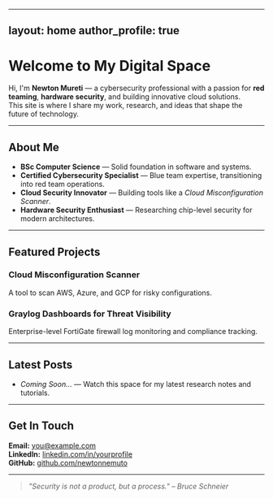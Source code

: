  ---
layout: home
author_profile: true
---

# Welcome to My Digital Space

Hi, I'm **Newton Mureti** — a cybersecurity professional with a passion for **red teaming**, **hardware security**, and building innovative cloud solutions.  
This site is where I share my work, research, and ideas that shape the future of technology.

---

##  About Me
-  **BSc Computer Science** — Solid foundation in software and systems.
-  **Certified Cybersecurity Specialist** — Blue team expertise, transitioning into red team operations.
-  **Cloud Security Innovator** — Building tools like a *Cloud Misconfiguration Scanner*.
-  **Hardware Security Enthusiast** — Researching chip-level security for modern architectures.

---

##  Featured Projects
###  Cloud Misconfiguration Scanner
A tool to scan AWS, Azure, and GCP for risky configurations.  
 
 

### Graylog Dashboards for Threat Visibility
Enterprise-level FortiGate firewall log monitoring and compliance tracking.  
 

---

##  Latest Posts
- *Coming Soon…* — Watch this space for my latest research notes and tutorials.

---

##  Get In Touch
**Email:** you@example.com  
**LinkedIn:** [linkedin.com/in/yourprofile](https://linkedin.com/in/newton-mureti)  
**GitHub:** [github.com/newtonnemuto](https://github.com/newtonnemuto)  

---
> *"Security is not a product, but a process." – Bruce Schneier*
